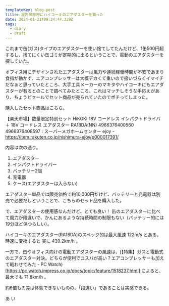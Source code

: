 ```yaml
---
templateKey: blog-post
title: 屋内掃除用にハイコーキのエアダスターを買った
date: 2024-01-21T09:24:44.339Z
tags:
  - diary
  - draft
---
```


これまで缶(ガス)タイプのエアダスターを使い捨てしてたんだけど、1缶500円超するし、捨てにくい缶ゴミが定期的に出るということで、電動のエアダスターを探していた。

オフィス用にデザインされたエアダスターは風力や連続稼働時間が不安であまり食指が動かず、エアコンプレッサーは大概デカくて重いので扱いづらくイマイチだなぁと思っていたところ、大手工具メーカーのマキタやハイコーキにもエアダスターが有るとのことで調べてみたところ、これはマッチしそうな手応えがあり、ちょうどセールでセット商品が売られていたのでポチってしまった。

購入したセット商品はこちら。

【楽天市場】数量限定特別セット HiKOKI 18V コードレス インパクトドライバ ＋ 18V コードレス エアダスター RA18DA(NN) 4966376400560 4966376408597 : スーパーメガホームセンター ejoy - https://item.rakuten.co.jp/nishimura-ejoy/p000017391/

内容は次の通り。

1. エアダスター
2. インパクトドライバー
3. バッテリー2個
4. 充電器
5. ケース(エアダスターは入らない)

エアダスター単品では販売価格で約10,000円だけど、バッテリーと充電器は別売で必要だしということで、こちらのセット品を購入した。

で、エアダスターの使用感なんだけど、とても良い！
缶のエアダスターに比べて風力が段違いで、かんにあるような持続時間の制限もない（バッテリー的には19分ほど保つらしい）。

ハイコーキのエアダスター(RA18DA)のスペック的は最大風速 122m/s とある。時速に変換すると 実に 439.2km/h 。

一方で、缶やオフィス向けの電動エアダスターの風速は、[【特集】ガスと電動式のエアダスター対決。どちらが便利でコスパが高い？エアコンプレッサーも加えて戦わせてみた - PC Watch)[https://pc.watch.impress.co.jp/docs/topic/feature/1518237.html] によると、最大でも 71.8km/h 。

約6倍もの差は体感できないものの、「段違い」であることは実感できる。









あ
い
